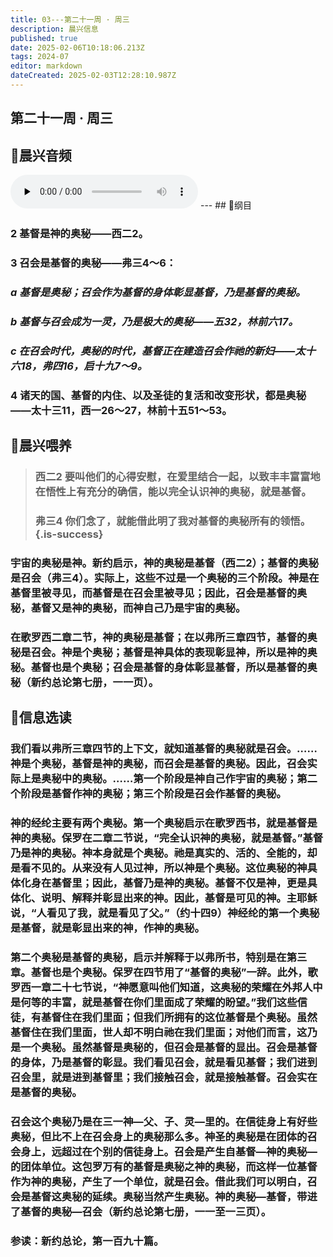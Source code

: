 ```yaml
---
title: 03---第二十一周 · 周三
description: 晨兴信息
published: true
date: 2025-02-06T10:18:06.213Z
tags: 2024-07
editor: markdown
dateCreated: 2025-02-03T12:28:10.987Z
---
```


## 第二十一周 · 周三

## 🎵晨兴音频
<audio id="audio" controls="" preload="none">
      <source id="mp3" src="/2024-07/week21/week21day3.mp3">
</audio>
---
## 📖纲目

### 2	基督是神的奥秘——西二2。

### 3	召会是基督的奥秘——弗三4～6：

### *a	基督是奥秘；召会作为基督的身体彰显基督，乃是基督的奥秘。*

### *b	基督与召会成为一灵，乃是极大的奥秘——五32，林前六17。*

### *c	在召会时代，奥秘的时代，基督正在建造召会作祂的新妇——太十六18，弗四16，启十九7～9。*

### 4	诸天的国、基督的内住、以及圣徒的复活和改变形状，都是奥秘——太十三11，西一26～27，林前十五51～53。

## 📖晨兴喂养

>### **西二2**    **要叫他们的心得安慰，在爱里结合一起，以致丰丰富富地在悟性上有充分的确信，能以完全认识神的奥秘，就是基督。**
>
>### **弗三4**    **你们念了，就能借此明了我对基督的奥秘所有的领悟。** {.is-success}

### 宇宙的奥秘是神。新约启示，神的奥秘是基督（西二2）；基督的奥秘是召会（弗三4）。实际上，这些不过是一个奥秘的三个阶段。神是在基督里被寻见，而基督是在召会里被寻见；因此，召会是基督的奥秘，基督又是神的奥秘，而神自己乃是宇宙的奥秘。

### 在歌罗西二章二节，神的奥秘是基督；在以弗所三章四节，基督的奥秘是召会。神是个奥秘；基督是神具体的表现彰显神，所以是神的奥秘。基督也是个奥秘；召会是基督的身体彰显基督，所以是基督的奥秘（新约总论第七册，一一页）。

## 📖信息选读

### 我们看以弗所三章四节的上下文，就知道基督的奥秘就是召会。……神是个奥秘，基督是神的奥秘，而召会是基督的奥秘。因此，召会实际上是奥秘中的奥秘。……第一个阶段是神自己作宇宙的奥秘；第二个阶段是基督作神的奥秘；第三个阶段是召会作基督的奥秘。

### 神的经纶主要有两个奥秘。第一个奥秘启示在歌罗西书，就是基督是神的奥秘。保罗在二章二节说，“完全认识神的奥秘，就是基督。”基督乃是神的奥秘。神本身就是个奥秘。祂是真实的、活的、全能的，却是看不见的。从来没有人见过神，所以神是个奥秘。这位奥秘的神具体化身在基督里；因此，基督乃是神的奥秘。基督不仅是神，更是具体化、说明、解释并彰显出来的神。因此，基督是可见的神。主耶稣说，“人看见了我，就是看见了父。”（约十四9）神经纶的第一个奥秘是基督，就是彰显出来的神，作神的奥秘。

### 第二个奥秘是基督的奥秘，启示并解释于以弗所书，特别是在第三章。基督也是个奥秘。保罗在四节用了“基督的奥秘”一辞。此外，歌罗西一章二十七节说，“神愿意叫他们知道，这奥秘的荣耀在外邦人中是何等的丰富，就是基督在你们里面成了荣耀的盼望。”我们这些信徒，有基督住在我们里面；但我们所拥有的这位基督是个奥秘。虽然基督住在我们里面，世人却不明白祂在我们里面；对他们而言，这乃是一个奥秘。虽然基督是奥秘的，但召会是基督的显出。召会是基督的身体，乃是基督的彰显。我们看见召会，就是看见基督；我们进到召会里，就是进到基督里；我们接触召会，就是接触基督。召会实在是基督的奥秘。

### 召会这个奥秘乃是在三一神—父、子、灵—里的。在信徒身上有好些奥秘，但比不上在召会身上的奥秘那么多。神圣的奥秘是在团体的召会身上，远超过在个别的信徒身上。召会是产生自基督—神的奥秘—的团体单位。这包罗万有的基督是奥秘之神的奥秘，而这样一位基督作为神的奥秘，产生了一个单位，就是召会。借此我们可以明白，召会是基督这奥秘的延续。奥秘当然产生奥秘。神的奥秘—基督，带进了基督的奥秘—召会（新约总论第七册，一一至一三页）。

### 参读：新约总论，第一百九十篇。
<!-- Google tag (gtag.js) -->
<script async src="https://www.googletagmanager.com/gtag/js?id=G-1P8709Z16T"></script>
<script>
  window.dataLayer = window.dataLayer || [];
  function gtag(){dataLayer.push(arguments);}
  gtag('js', new Date());

  gtag('config', 'G-1P8709Z16T');
</script>